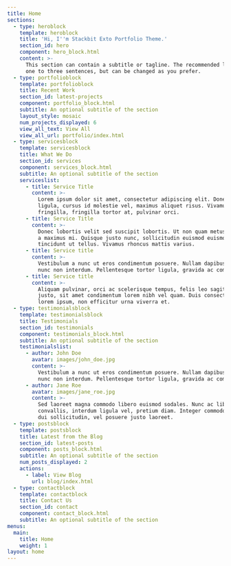 ```yaml
---
title: Home
sections:
  - type: heroblock
    template: heroblock
    title: 'Hi, I''m Stackbit Exto Portfolio Theme.'
    section_id: hero
    component: hero_block.html
    content: >-
      This section can contain a subtitle or tagline. The recommended length is
      one to three sentences, but can be changed as you prefer.
  - type: portfolioblock
    template: portfolioblock
    title: Recent Work
    section_id: latest-projects
    component: portfolio_block.html
    subtitle: An optional subtitle of the section
    layout_style: mosaic
    num_projects_displayed: 6
    view_all_text: View All
    view_all_url: portfolio/index.html
  - type: servicesblock
    template: servicesblock
    title: What We Do
    section_id: services
    component: services_block.html
    subtitle: An optional subtitle of the section
    serviceslist:
      - title: Service Title
        content: >-
          Lorem ipsum dolor sit amet, consectetur adipiscing elit. Donec nisl
          ligula, cursus id molestie vel, maximus aliquet risus. Vivamus in nibh
          fringilla, fringilla tortor at, pulvinar orci.
      - title: Service Title
        content: >-
          Donec lobortis velit sed suscipit lobortis. Ut non quam metus. Nullam
          a maximus mi. Quisque justo nunc, sollicitudin euismod euismod at,
          tincidunt ut tellus. Vivamus rhoncus mattis varius. 
      - title: Service title
        content: >-
          Vestibulum a nunc ut eros condimentum posuere. Nullam dapibus quis
          nunc non interdum. Pellentesque tortor ligula, gravida ac commodo eu.
      - title: Service title
        content: >-
          Aliquam pulvinar, orci ac scelerisque tempus, felis leo sagittis
          justo, sit amet condimentum lorem nibh vel quam. Duis consectetur
          lorem ipsum, non efficitur urna viverra et.
  - type: testimonialsblock
    template: testimonialsblock
    title: Testimonials
    section_id: testimonials
    component: testimonials_block.html
    subtitle: An optional subtitle of the section
    testimonialslist:
      - author: John Doe
        avatar: images/john_doe.jpg
        content: >-
          Vestibulum a nunc ut eros condimentum posuere. Nullam dapibus quis
          nunc non interdum. Pellentesque tortor ligula, gravida ac commodo eu.
      - author: Jane Roe
        avatar: images/jane_roe.jpg
        content: >-
          Sed laoreet magna commodo libero euismod sodales. Nunc ac libero
          convallis, interdum ligula vel, pretium diam. Integer commodo sem at
          dui sollicitudin, vel posuere justo laoreet.
  - type: postsblock
    template: postsblock
    title: Latest from the Blog
    section_id: latest-posts
    component: posts_block.html
    subtitle: An optional subtitle of the section
    num_posts_displayed: 2
    actions:
      - label: View Blog
        url: blog/index.html
  - type: contactblock
    template: contactblock
    title: Contact Us
    section_id: contact
    component: contact_block.html
    subtitle: An optional subtitle of the section
menus:
  main:
    title: Home
    weight: 1
layout: home
---
```

